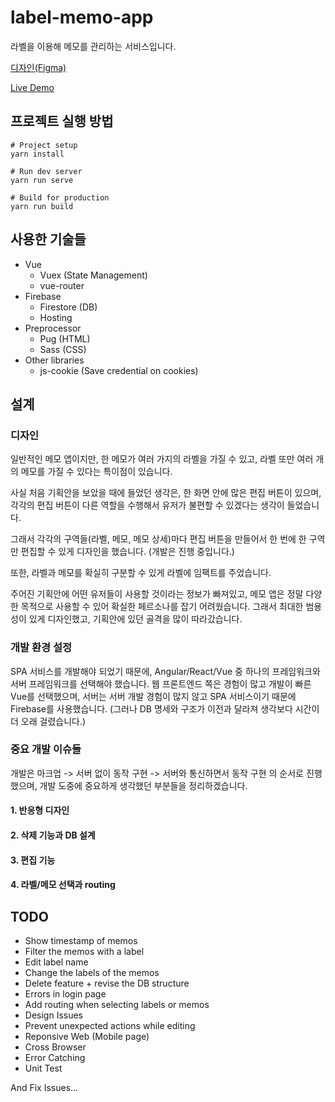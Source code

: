 # label-memo-app

라벨을 이용해 메모를 관리하는 서비스입니다.

[디자인(Figma)](https://www.figma.com/file/Mv3lEV0Y59PsnzfU2CKv5aYz/memoApp?node-id=17%3A64)

[Live Demo](https://label-memo-app.firebaseapp.com/)

## 프로젝트 실행 방법
```
# Project setup
yarn install

# Run dev server
yarn run serve

# Build for production
yarn run build
```

## 사용한 기술들
- Vue
  - Vuex (State Management)
  - vue-router
- Firebase
  - Firestore (DB)
  - Hosting
- Preprocessor
  - Pug (HTML)
  - Sass (CSS)
- Other libraries
  - js-cookie (Save credential on cookies)

## 설계

### 디자인

일반적인 메모 앱이지만, 한 메모가 여러 가지의 라벨을 가질 수 있고, 라벨 또만 여러 개의 메모를 가질 수 있다는 특이점이 있습니다.

사실 처음 기획안을 보았을 때에 들었던 생각은, 한 화면 안에 많은 편집 버튼이 있으며, 각각의 편집 버튼이 다른 역할을 수행해서 유저가 불편할 수 있겠다는 생각이 들었습니다.

그래서 각각의 구역들(라벨, 메모, 메모 상세)마다 편집 버튼을 만들어서 한 번에 한 구역만 편집할 수 있게 디자인을 했습니다. (개발은 진행 중입니다.)

또한, 라벨과 메모를 확실히 구분할 수 있게 라벨에 임팩트를 주었습니다.

주어진 기획안에 어떤 유저들이 사용할 것이라는 정보가 빠져있고, 메모 앱은 정말 다양한 목적으로 사용할 수 있어 확실한 페르소나를 잡기 어려웠습니다. 그래서 최대한 범용성이 있게 디자인했고, 기획안에 있던 골격을 많이 따라갔습니다.

### 개발 환경 설정

SPA 서비스를 개발해야 되었기 때문에, Angular/React/Vue 중 하나의 프레임워크와 서버 프레임워크를 선택해야 했습니다. 웹 프론트엔드 쪽은 경험이 많고 개발이 빠른 Vue를 선택했으며, 서버는 서버 개발 경험이 많지 않고 SPA 서비스이기 때문에 Firebase를 사용했습니다. (그러나 DB 명세와 구조가 이전과 달라져 생각보다 시간이 더 오래 걸렸습니다.)

### 중요 개발 이슈들

개발은 마크업 -> 서버 없이 동작 구현 -> 서버와 통신하면서 동작 구현 의 순서로 진행했으며, 개발 도중에 중요하게 생각했던 부분들을 정리하겠습니다.

#### 1. 반응형 디자인

#### 2. 삭제 기능과 DB 설계

#### 3. 편집 기능

#### 4. 라벨/메모 선택과 routing


## TODO
- Show timestamp of memos
- Filter the memos with a label
- Edit label name
- Change the labels of the memos
- Delete feature + revise the DB structure
- Errors in login page
- Add routing when selecting labels or memos
- Design Issues
- Prevent unexpected actions while editing
- Reponsive Web (Mobile page)
- Cross Browser
- Error Catching
- Unit Test

And Fix Issues...